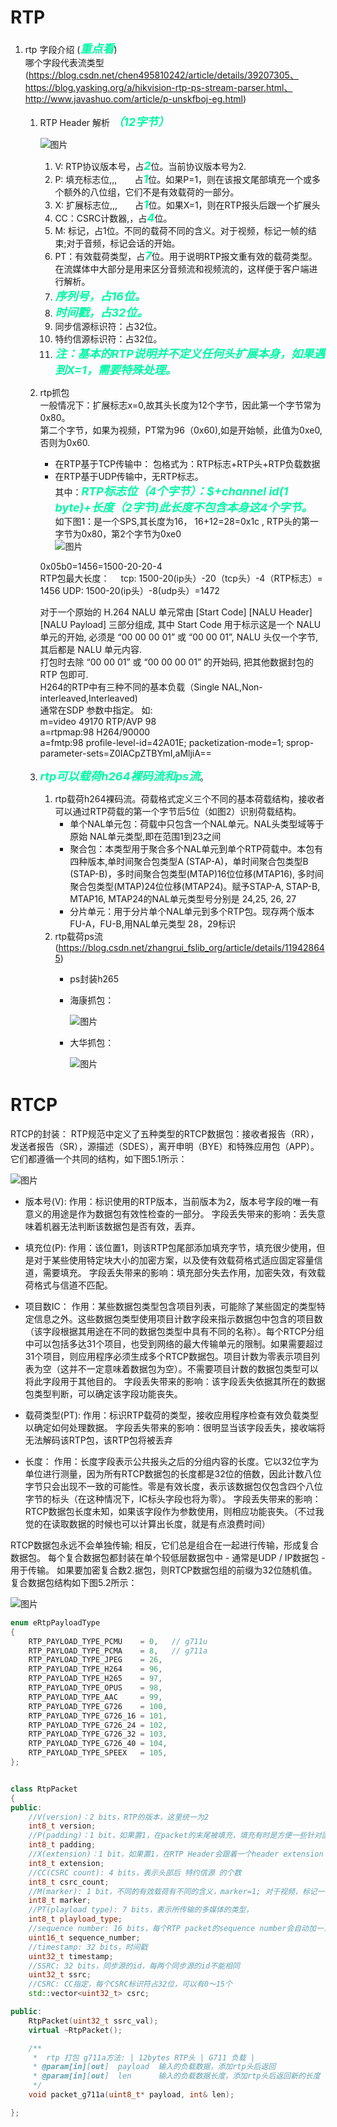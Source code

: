 <style>
strong {
    color:#00F9A5;
    size: 100px;
    margin: 0em;
    font-size: large;
    font-style: italic;
}
</style>

# RTP

1. rtp 字段介绍  (**重点看**)  
   哪个字段代表流类型(https://blog.csdn.net/chen495810242/article/details/39207305、https://blog.yasking.org/a/hikvision-rtp-ps-stream-parser.html、http://www.javashuo.com/article/p-unskfboj-eg.html)
    1. RTP Header 解析 **（12字节）**
        
        ![图片](../assest/rtpheader.png)

        1. V: RTP协议版本号，占**2**位。当前协议版本号为2.
        2. P: 填充标志位,,,&emsp;&emsp;占**1**位。如果P=1，则在该报文尾部填充一个或多个额外的八位组，它们不是有效载荷的一部分。
        3. X: 扩展标志位,,,&emsp;&emsp;占**1**位。如果X=1，则在RTP报头后跟一个扩展头
        4. CC：CSRC计数器,，占**4**位。
        5. M: 标记，占1位。不同的载荷不同的含义。对于视频，标记一帧的结束;对于音频，标记会话的开始。
        6. PT：有效载荷类型，占**7**位。用于说明RTP报文重有效的载荷类型。在流媒体中大部分是用来区分音频流和视频流的，这样便于客户端进行解析。
        7. **序列号，占16位。**
        8. **时间戳，占32位。**
        9. 同步信源标识符：占32位。
        10. 特约信源标识符：占32位。
        11. ***注：基本的RTP说明并不定义任何头扩展本身，如果遇到X=1，需要特殊处理。***

    2. rtp抓包  
        一般情况下：扩展标志x=0,故其头长度为12个字节，因此第一个字节常为0x80。  
        第二个字节，如果为视频，PT常为96（0x60),如是开始帧，此值为0xe0,否则为0x60.  
        - 在RTP基于TCP传输中：  包格式为：RTP标志+RTP头+RTP负载数据  
        - 在RTP基于UDP传输中，无RTP标志。  
        其中：**RTP标志位（4个字节）：$+channel id(1 byte)+长度（2字节)此长度不包含本身这4个字节。**  
        如下图1：是一个SPS,其长度为16， 16+12=28=0x1c , RTP头的第一字节为0x80，第2个字节为0xe0  
        ![图片](../assest/rtp_full_layout.png)  

        0x05b0=1456=1500-20-20-4  
        RTP包最大长度： 　tcp: 1500-20(ip头）-20（tcp头）-4（RTP标志）= 1456
                         UDP: 1500-20(ip头）-8(udp头）=1472

        对于一个原始的 H.264 NALU 单元常由 [Start Code] [NALU Header] [NALU Payload] 三部分组成, 其中 Start Code 用于标示这是一个 NALU 单元的开始, 必须是 “00 00 00 01” 或 “00 00 01”, NALU 头仅一个字节, 其后都是 NALU 单元内容.  
        打包时去除 “00 00 01” 或 “00 00 00 01” 的开始码, 把其他数据封包的 RTP 包即可.  
        H264的RTP中有三种不同的基本负载（Single NAL,Non-interleaved,Interleaved)  
        通常在SDP 参数中指定。
        如:  
        m=video 49170 RTP/AVP 98  
        a=rtpmap:98 H264/90000  
        a=fmtp:98 profile-level-id=42A01E; packetization-mode=1; sprop-parameter-sets=Z0IACpZTBYmI,aMljiA==

    3. **rtp可以载荷h264裸码流和ps流**。
        1. rtp载荷h264裸码流。荷载格式定义三个不同的基本荷载结构，接收者可以通过RTP荷载的第一个字节后5位（如图2）识别荷载结构。
           - 单个NAL单元包：荷载中只包含一个NAL单元。NAL头类型域等于原始 NAL单元类型,即在范围1到23之间
           - 聚合包：本类型用于聚合多个NAL单元到单个RTP荷载中。本包有四种版本,单时间聚合包类型A (STAP-A)，单时间聚合包类型B (STAP-B)，多时间聚合包类型(MTAP)16位位移(MTAP16), 多时间聚合包类型(MTAP)24位位移(MTAP24)。赋予STAP-A, STAP-B, MTAP16, MTAP24的NAL单元类型号分别是 24,25, 26, 27
           - 分片单元：用于分片单个NAL单元到多个RTP包。现存两个版本FU-A，FU-B,用NAL单元类型 28，29标识 
        2. rtp载荷ps流(https://blog.csdn.net/zhangrui_fslib_org/article/details/119428645)
           - ps封装h265
           - 海康抓包：

                ![图片](../assest/hikvision_ps.png)

           - 大华抓包：

             ![图片](../assest/dahua_ps.png)




# RTCP
RTCP的封装：
RTP规范中定义了五种类型的RTCP数据包：接收者报告（RR），发送者报告（SR），源描述（SDES），离开申明（BYE）和特殊应用包（APP）。 它们都遵循一个共同的结构，如下图5.1所示：

![图片](../assest/rtcp_basic_packet.png)

- 版本号(V):
    作用：标识使用的RTP版本，当前版本为2，版本号字段的唯一有意义的用途是作为数据包有效性检查的一部分。
    字段丢失带来的影响：丢失意味着机器无法判断该数据包是否有效，丢弃。

- 填充位(P):
    作用：该位置1，则该RTP包尾部添加填充字节，填充很少使用，但是对于某些使用特定块大小的加密方案，以及使有效载荷格式适应固定容量信道，需要填充。
    字段丢失带来的影响：填充部分失去作用，加密失效，有效载荷格式与信道不匹配。

- 项目数IC：
    作用：某些数据包类型包含项目列表，可能除了某些固定的类型特定信息之外。这些数据包类型使用项目计数字段来指示数据包中包含的项目数（该字段根据其用途在不同的数据包类型中具有不同的名称）。每个RTCP分组中可以包括多达31个项目，也受到网络的最大传输单元的限制。如果需要超过31个项目，则应用程序必须生成多个RTCP数据包。项目计数为零表示项目列表为空（这并不一定意味着数据包为空）。不需要项目计数的数据包类型可以将此字段用于其他目的。
    字段丢失带来的影响：该字段丢失依据其所在的数据包类型判断，可以确定该字段功能丧失。

- 载荷类型(PT):
    作用：标识RTP载荷的类型，接收应用程序检查有效负载类型以确定如何处理数据。
    字段丢失带来的影响：很明显当该字段丢失，接收端将无法解码该RTP包，该RTP包将被丢弃

- 长度：
    作用：长度字段表示公共报头之后的分组内容的长度。它以32位字为单位进行测量，因为所有RTCP数据包的长度都是32位的倍数，因此计数八位字节只会出现不一致的可能性。零是有效长度，表示该数据包仅包含四个八位字节的标头（在这种情况下，IC标头字段也将为零）。
    字段丢失带来的影响：RTCP数据包长度未知，如果该字段作为参数使用，则相应功能丧失。（不过我觉的在读取数据的时候也可以计算出长度，就是有点浪费时间）
 
RTCP数据包永远不会单独传输; 相反，它们总是组合在一起进行传输，形成复合数据包。 每个复合数据包都封装在单个较低层数据包中 - 通常是UDP / IP数据包 - 用于传输。 如果要加密复合数2.据包，则RTCP数据包组的前缀为32位随机值。复合数据包结构如下图5.2所示：

![图片](../assest/rtcp_packet.png)



```C++
enum eRtpPayloadType
{
    RTP_PAYLOAD_TYPE_PCMU    = 0,   // g711u
    RTP_PAYLOAD_TYPE_PCMA    = 8,   // g711a
    RTP_PAYLOAD_TYPE_JPEG    = 26,
    RTP_PAYLOAD_TYPE_H264    = 96,
    RTP_PAYLOAD_TYPE_H265    = 97,
    RTP_PAYLOAD_TYPE_OPUS    = 98,
    RTP_PAYLOAD_TYPE_AAC     = 99,
    RTP_PAYLOAD_TYPE_G726    = 100,
    RTP_PAYLOAD_TYPE_G726_16 = 101,
    RTP_PAYLOAD_TYPE_G726_24 = 102,
    RTP_PAYLOAD_TYPE_G726_32 = 103,
    RTP_PAYLOAD_TYPE_G726_40 = 104,
    RTP_PAYLOAD_TYPE_SPEEX   = 105,
};


class RtpPacket
{
public:
    //V(version)：2 bits，RTP的版本，这里统一为2
    int8_t version;
    //P(padding)：1 bit，如果置1，在packet的末尾被填充，填充有时是方便一些针对固定长度的算法的封装
    int8_t padding;
    //X(extension)：1 bit，如果置1，在RTP Header会跟着一个header extension
    int8_t extension;
    //CC(CSRC count): 4 bits，表示头部后 特约信源 的个数
    int8_t csrc_count;
    //M(marker): 1 bit，不同的有效载荷有不同的含义，marker=1; 对于视频，标记一帧的结束；对于音频，标记会话的开始。
    int8_t marker;
    //PT(playload type): 7 bits，表示所传输的多媒体的类型，
    int8_t playload_type;
    //sequence number: 16 bits，每个RTP packet的sequence number会自动加一，以便接收端检测丢包情况
    uint16_t sequence_number;
    //timestamp: 32 bits，时间戳
    uint32_t timestamp;
    //SSRC: 32 bits，同步源的id，每两个同步源的id不能相同
    uint32_t ssrc;
    //CSRC: CC指定，每个CSRC标识符占32位，可以有0～15个
    std::vector<uint32_t> csrc;

public:
    RtpPacket(uint32_t ssrc_val);
    virtual ~RtpPacket();

    /**
     *  rtp 打包 g711a方法: | 12bytes RTP头 | G711 负载 |
     * @param[in][out]  payload  输入的负载数据，添加rtp头后返回
     * @param[in][out]  len      输入的负载数据长度，添加rtp头后返回新的长度
     */
    void packet_g711a(uint8_t* payload, int& len);

};
```